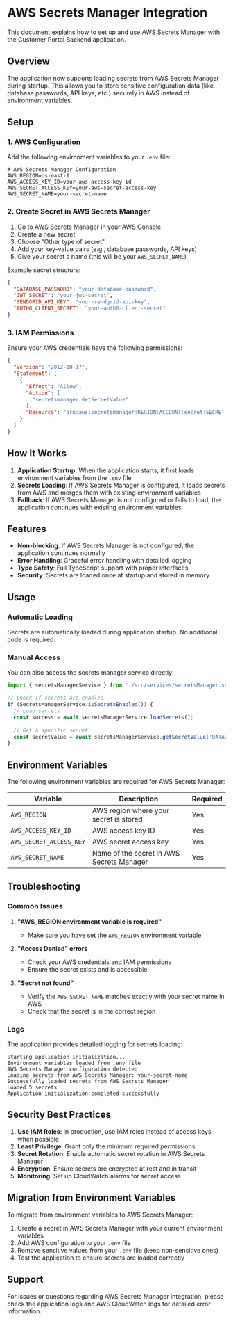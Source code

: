 # AWS Secrets Manager Integration

This document explains how to set up and use AWS Secrets Manager with the Customer Portal Backend application.

## Overview

The application now supports loading secrets from AWS Secrets Manager during startup. This allows you to store sensitive configuration data (like database passwords, API keys, etc.) securely in AWS instead of environment variables.

## Setup

### 1. AWS Configuration

Add the following environment variables to your `.env` file:

```env
# AWS Secrets Manager Configuration
AWS_REGION=us-east-1
AWS_ACCESS_KEY_ID=your-aws-access-key-id
AWS_SECRET_ACCESS_KEY=your-aws-secret-access-key
AWS_SECRET_NAME=your-secret-name
```

### 2. Create Secret in AWS Secrets Manager

1. Go to AWS Secrets Manager in your AWS Console
2. Create a new secret
3. Choose "Other type of secret"
4. Add your key-value pairs (e.g., database passwords, API keys)
5. Give your secret a name (this will be your `AWS_SECRET_NAME`)

Example secret structure:
```json
{
  "DATABASE_PASSWORD": "your-database-password",
  "JWT_SECRET": "your-jwt-secret",
  "SENDGRID_API_KEY": "your-sendgrid-api-key",
  "AUTH0_CLIENT_SECRET": "your-auth0-client-secret"
}
```

### 3. IAM Permissions

Ensure your AWS credentials have the following permissions:

```json
{
  "Version": "2012-10-17",
  "Statement": [
    {
      "Effect": "Allow",
      "Action": [
        "secretsmanager:GetSecretValue"
      ],
      "Resource": "arn:aws:secretsmanager:REGION:ACCOUNT:secret:SECRET_NAME*"
    }
  ]
}
```

## How It Works

1. **Application Startup**: When the application starts, it first loads environment variables from the `.env` file
2. **Secrets Loading**: If AWS Secrets Manager is configured, it loads secrets from AWS and merges them with existing environment variables
3. **Fallback**: If AWS Secrets Manager is not configured or fails to load, the application continues with existing environment variables

## Features

- **Non-blocking**: If AWS Secrets Manager is not configured, the application continues normally
- **Error Handling**: Graceful error handling with detailed logging
- **Type Safety**: Full TypeScript support with proper interfaces
- **Security**: Secrets are loaded once at startup and stored in memory

## Usage

### Automatic Loading

Secrets are automatically loaded during application startup. No additional code is required.

### Manual Access

You can also access the secrets manager service directly:

```typescript
import { secretsManagerService } from './src/services/secretsManager.service';

// Check if secrets are enabled
if (SecretsManagerService.isSecretsEnabled()) {
  // Load secrets
  const success = await secretsManagerService.loadSecrets();
  
  // Get a specific secret
  const secretValue = await secretsManagerService.getSecretValue('DATABASE_PASSWORD');
}
```

## Environment Variables

The following environment variables are required for AWS Secrets Manager:

| Variable | Description | Required |
|----------|-------------|----------|
| `AWS_REGION` | AWS region where your secret is stored | Yes |
| `AWS_ACCESS_KEY_ID` | AWS access key ID | Yes |
| `AWS_SECRET_ACCESS_KEY` | AWS secret access key | Yes |
| `AWS_SECRET_NAME` | Name of the secret in AWS Secrets Manager | Yes |

## Troubleshooting

### Common Issues

1. **"AWS_REGION environment variable is required"**
   - Make sure you have set the `AWS_REGION` environment variable

2. **"Access Denied" errors**
   - Check your AWS credentials and IAM permissions
   - Ensure the secret exists and is accessible

3. **"Secret not found"**
   - Verify the `AWS_SECRET_NAME` matches exactly with your secret name in AWS
   - Check that the secret is in the correct region

### Logs

The application provides detailed logging for secrets loading:

```
Starting application initialization...
Environment variables loaded from .env file
AWS Secrets Manager configuration detected
Loading secrets from AWS Secrets Manager: your-secret-name
Successfully loaded secrets from AWS Secrets Manager
Loaded 5 secrets
Application initialization completed successfully
```

## Security Best Practices

1. **Use IAM Roles**: In production, use IAM roles instead of access keys when possible
2. **Least Privilege**: Grant only the minimum required permissions
3. **Secret Rotation**: Enable automatic secret rotation in AWS Secrets Manager
4. **Encryption**: Ensure secrets are encrypted at rest and in transit
5. **Monitoring**: Set up CloudWatch alarms for secret access

## Migration from Environment Variables

To migrate from environment variables to AWS Secrets Manager:

1. Create a secret in AWS Secrets Manager with your current environment variables
2. Add AWS configuration to your `.env` file
3. Remove sensitive values from your `.env` file (keep non-sensitive ones)
4. Test the application to ensure secrets are loaded correctly

## Support

For issues or questions regarding AWS Secrets Manager integration, please check the application logs and AWS CloudWatch logs for detailed error information.
